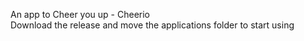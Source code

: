 An app to Cheer you up - Cheerio </br>
Download the release and move the applications folder to start using
